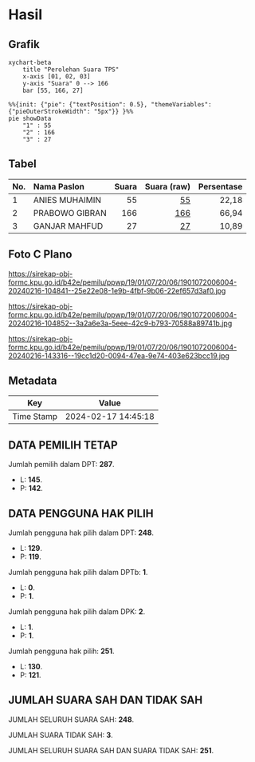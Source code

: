 # Hasil

## Grafik

```mermaid
xychart-beta
    title "Perolehan Suara TPS"
    x-axis [01, 02, 03]
    y-axis "Suara" 0 --> 166
    bar [55, 166, 27]
```

```mermaid
%%{init: {"pie": {"textPosition": 0.5}, "themeVariables": {"pieOuterStrokeWidth": "5px"}} }%%
pie showData
    "1" : 55
    "2" : 166
    "3" : 27
```

## Tabel

| No. | Nama Paslon    | Suara | Suara (raw) | Persentase |
|:--- |:-------------- | -----:| -----------:| ----------:|
| 1   | ANIES MUHAIMIN | 55    | [55][p-1]   | 22,18      |
| 2   | PRABOWO GIBRAN | 166   | [166][p-2]  | 66,94      |
| 3   | GANJAR MAHFUD  | 27    | [27][p-3]   | 10,89      |


[p-1]: https://github.com/gigit-pemilu/pemilu-2024-19-kepulauan-bangka-belitung/blob/main/pilpres/hitung-suara/sub/19-kepulauan-bangka-belitung/sub/01-bangka/sub/07-riau-silip/sub/2006-silip/sub/004-tps/sub/paslon-1.txt
[p-2]: https://github.com/gigit-pemilu/pemilu-2024-19-kepulauan-bangka-belitung/blob/main/pilpres/hitung-suara/sub/19-kepulauan-bangka-belitung/sub/01-bangka/sub/07-riau-silip/sub/2006-silip/sub/004-tps/sub/paslon-2.txt
[p-3]: https://github.com/gigit-pemilu/pemilu-2024-19-kepulauan-bangka-belitung/blob/main/pilpres/hitung-suara/sub/19-kepulauan-bangka-belitung/sub/01-bangka/sub/07-riau-silip/sub/2006-silip/sub/004-tps/sub/paslon-3.txt

## Foto C Plano

https://sirekap-obj-formc.kpu.go.id/b42e/pemilu/ppwp/19/01/07/20/06/1901072006004-20240216-104841--25e22e08-1e9b-4fbf-9b06-22ef657d3af0.jpg

https://sirekap-obj-formc.kpu.go.id/b42e/pemilu/ppwp/19/01/07/20/06/1901072006004-20240216-104852--3a2a6e3a-5eee-42c9-b793-70588a89741b.jpg

https://sirekap-obj-formc.kpu.go.id/b42e/pemilu/ppwp/19/01/07/20/06/1901072006004-20240216-143316--19cc1d20-0094-47ea-9e74-403e623bcc19.jpg


## Metadata

| Key        | Value               |
| ---------- | ------------------- |
| Time Stamp | 2024-02-17 14:45:18 |


## DATA PEMILIH TETAP

Jumlah pemilih dalam DPT: **287**.
 * L: **145**.
 * P: **142**.

## DATA PENGGUNA HAK PILIH

Jumlah pengguna hak pilih dalam DPT: **248**.
 * L: **129**.
 * P: **119**.

Jumlah pengguna hak pilih dalam DPTb: **1**.
 * L: **0**.
 * P: **1**.

Jumlah pengguna hak pilih dalam DPK: **2**.
 * L: **1**.
 * P: **1**.

Jumlah pengguna hak pilih: **251**.
 * L: **130**.
 * P: **121**.

## JUMLAH SUARA SAH DAN TIDAK SAH

JUMLAH SELURUH SUARA SAH: **248**.

JUMLAH SUARA TIDAK SAH: **3**.

JUMLAH SELURUH SUARA SAH DAN SUARA TIDAK SAH: **251**.


